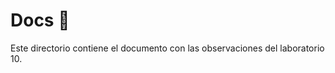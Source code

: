 # Docs :page_facing_up:

Este directorio contiene el documento con las observaciones del laboratorio 10.

